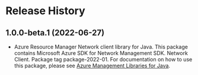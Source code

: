 # Release History

## 1.0.0-beta.1 (2022-06-27)

- Azure Resource Manager Network client library for Java. This package contains Microsoft Azure SDK for Network Management SDK. Network Client. Package tag package-2022-01. For documentation on how to use this package, please see [Azure Management Libraries for Java](https://aka.ms/azsdk/java/mgmt).
